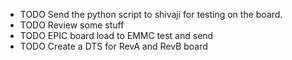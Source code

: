 - TODO Send the python script to shivaji for testing on the board.
- TODO Review some stuff
- TODO EPIC board load to EMMC test and send
- TODO Create a DTS for RevA and RevB board